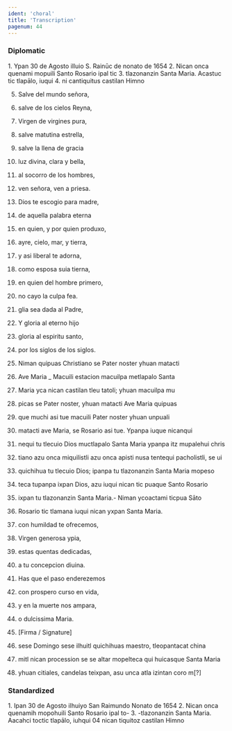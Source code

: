 ```yaml
---
ident: 'choral'
title: 'Transcription'
pagenum: 44
---
```

<h3>Diplomatic</h3>
1.	Ypan 30 de Agosto illuio S. Rainūc de nonato de 1654
2.	Nican onca quenami mopuili Santo Rosario ipal tic
3.	tlazonanzin Santa Maria. Acastuc tic tlapālo, iuqui
4.	ni cantiquitus castilan Himno

5.	Salve del mundo señora,
6.	salve de los cielos Reyna,
7.	Virgen de virgines pura,
8.	salve matutina estrella,
9.	salve la llena de gracia
10.	luz divina, clara y bella,
11.	al socorro de los hombres,
12.	ven señora, ven a priesa.
13.	Dios te escogio para madre,
14.	de aquella palabra eterna
15.	en quien, y por quien produxo,
16.	ayre, cielo, mar, y tierra,
17.	y asi liberal te adorna,
18.	como esposa suia tierna,
19.	en quien del hombre primero,
20.	no cayo la culpa fea.
21.	glia sea dada al Padre,
22.	Y gloria al eterno hijo
23.	gloria al espiritu santo,
24.	por los siglos de los siglos.
    
25.	Niman quipuas Christiano se Pater noster yhuan matacti
26.	Ave Maria _ Macuili estacion macuilpa metlapalo Santa
27.	Maria yca nican castilan tleu tatoli; yhuan macuilpa mu
28.	picas se Pater noster, yhuan matacti Ave Maria quipuas
29.	que muchi asi tue macuili Pater noster yhuan unpuali
30.	matacti ave Maria, se Rosario asi tue. Ypanpa iuque nicanqui
31.	nequi tu tlecuio Dios muctlapalo Santa Maria ypanpa itz mupalehui chris
32.	tiano azu onca miquilistli azu onca apisti nusa tentequi pacholistli, se ui
33.	quichihua tu tlecuio Dios; ipanpa tu tlazonanzin Santa Maria mopeso
34.	teca tupanpa ixpan Dios, azu iuqui nican tic puaque Santo Rosario
35.	ixpan tu tlazonanzin Santa Maria.- Niman ycoactami ticpua Sāto
36.	Rosario tic tlamana iuqui nican yxpan Santa Maria.

37.	con humildad te ofrecemos,
38.	Virgen generosa ypia,
39.	estas quentas dedicadas,
40.	a tu concepcion diuina.
41.	Has que el paso enderezemos
42.	con prospero curso en vida,
43.	y en la muerte nos ampara,
44.	o dulcissima Maria.
45.	 [Firma / Signature]

46.	sese Domingo sese ilhuitl quichihuas maestro, tleopantacat china
47.	mitl nican procession se se altar mopelteca qui huicasque Santa Maria
48.	yhuan citiales, candelas teixpan, asu unca atla izintan coro m[?]

<h3>Standardized</h3>
1.	Ipan 30 de Agosto ilhuiyo San Raimundo Nonato de 1654
2.	Nican onca quenamih mopohuili Santo Rosario ipal to-
3.	-tlazonanzin Santa Maria. Aacahci toctic tlapālo, iuhqui
04	nican tiquitoz castilan Himno
